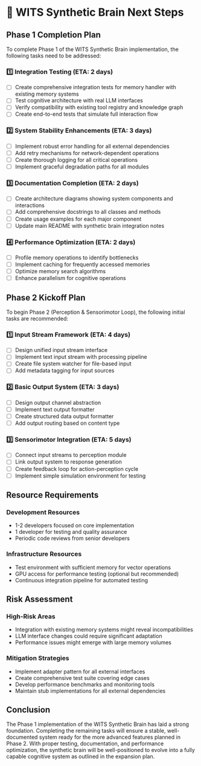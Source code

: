 # 🧠 WITS Synthetic Brain Next Steps

## Phase 1 Completion Plan

To complete Phase 1 of the WITS Synthetic Brain implementation, the following tasks need to be addressed:

### 1️⃣ Integration Testing (ETA: 2 days)

- [ ] Create comprehensive integration tests for memory handler with existing memory systems
- [ ] Test cognitive architecture with real LLM interfaces
- [ ] Verify compatibility with existing tool registry and knowledge graph
- [ ] Create end-to-end tests that simulate full interaction flow

### 2️⃣ System Stability Enhancements (ETA: 3 days)

- [ ] Implement robust error handling for all external dependencies
- [ ] Add retry mechanisms for network-dependent operations
- [ ] Create thorough logging for all critical operations
- [ ] Implement graceful degradation paths for all modules

### 3️⃣ Documentation Completion (ETA: 2 days)

- [ ] Create architecture diagrams showing system components and interactions
- [ ] Add comprehensive docstrings to all classes and methods
- [ ] Create usage examples for each major component
- [ ] Update main README with synthetic brain integration notes

### 4️⃣ Performance Optimization (ETA: 2 days)

- [ ] Profile memory operations to identify bottlenecks
- [ ] Implement caching for frequently accessed memories
- [ ] Optimize memory search algorithms
- [ ] Enhance parallelism for cognitive operations

## Phase 2 Kickoff Plan

To begin Phase 2 (Perception & Sensorimotor Loop), the following initial tasks are recommended:

### 1️⃣ Input Stream Framework (ETA: 4 days)

- [ ] Design unified input stream interface
- [ ] Implement text input stream with processing pipeline
- [ ] Create file system watcher for file-based input
- [ ] Add metadata tagging for input sources

### 2️⃣ Basic Output System (ETA: 3 days)

- [ ] Design output channel abstraction
- [ ] Implement text output formatter
- [ ] Create structured data output formatter
- [ ] Add output routing based on content type

### 3️⃣ Sensorimotor Integration (ETA: 5 days)

- [ ] Connect input streams to perception module
- [ ] Link output system to response generation
- [ ] Create feedback loop for action-perception cycle
- [ ] Implement simple simulation environment for testing

## Resource Requirements

### Development Resources

- 1-2 developers focused on core implementation
- 1 developer for testing and quality assurance
- Periodic code reviews from senior developers

### Infrastructure Resources

- Test environment with sufficient memory for vector operations
- GPU access for performance testing (optional but recommended)
- Continuous integration pipeline for automated testing

## Risk Assessment

### High-Risk Areas

- Integration with existing memory systems might reveal incompatibilities
- LLM interface changes could require significant adaptation
- Performance issues might emerge with large memory volumes

### Mitigation Strategies

- Implement adapter pattern for all external interfaces
- Create comprehensive test suite covering edge cases
- Develop performance benchmarks and monitoring tools
- Maintain stub implementations for all external dependencies

## Conclusion

The Phase 1 implementation of the WITS Synthetic Brain has laid a strong foundation. Completing the remaining tasks will ensure a stable, well-documented system ready for the more advanced features planned in Phase 2. With proper testing, documentation, and performance optimization, the synthetic brain will be well-positioned to evolve into a fully capable cognitive system as outlined in the expansion plan.
